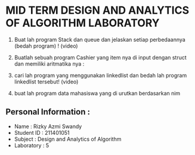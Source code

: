# MID TERM DESIGN AND ANALYTICS OF ALGORITHM LABORATORY

1. Buat lah program Stack dan queue dan jelaskan setiap perbedaannya (bedah program) ! (video)

2. Buatlah sebuah program Cashier yang item nya di input dengan struct dan memiliki aritmatika nya :

3. cari lah program yang menggunakan linkedlist dan bedah lah program linkedlist tersebut! (video)

4. buat lah program data mahasiswa yang di urutkan berdasarkan nim

## Personal Information :

- Name : Rizky Azmi Swandy
- Student ID : 211401051
- Subject : Design and Analytics of Algorithm
- Laboratory : 5
